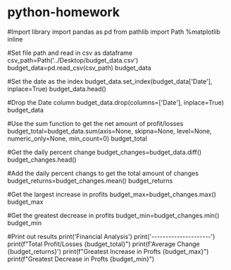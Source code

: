 # python-homework
#Import library
import pandas as pd
from pathlib import Path
%matplotlib inline


#Set file path and read in csv as dataframe
csv_path=Path('../Desktop/budget_data.csv')
budget_data=pd.read_csv(csv_path)
budget_data

#Set the date as the index
budget_data.set_index(budget_data['Date'], inplace=True)
budget_data.head()

#Drop the Date column
budget_data.drop(columns=['Date'], inplace=True)
budget_data

#Use the sum function to get the net amount of profit/losses
budget_total=budget_data.sum(axis=None, skipna=None, level=None, numeric_only=None, min_count=0)
budget_total

#Get the daily percent change
budget_changes=budget_data.diff()
budget_changes.head()

#Add the daily percent changs to get the total amount of changes
budget_returns=budget_changes.mean()
budget_returns

#Get the largest increase in profits
budget_max=budget_changes.max()
budget_max

#Get the greatest decrease in profits
budget_min=budget_changes.min()
budget_min


#Print out results
print('Financial Analysis')
print('---------------------')
print(f"Total Profit/Losses {budget_total}")
print(f'Average Change {budget_returns}')
print(f"Greatest Increase in Profts {budget_max}")
print(f"Greatest Decrease in Profts {budget_min}")
